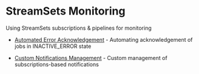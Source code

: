 # StreamSets Monitoring

Using StreamSets subscriptions & pipelines for monitoring


- [Automated Error Acknowledgement](Inactive_Error_State_ACK) - Automating acknowledgement of jobs in INACTIVE_ERROR state

- [Custom Notifications Management](Custom_Notifications_Management) - Custom management of subscriptions-based notifications